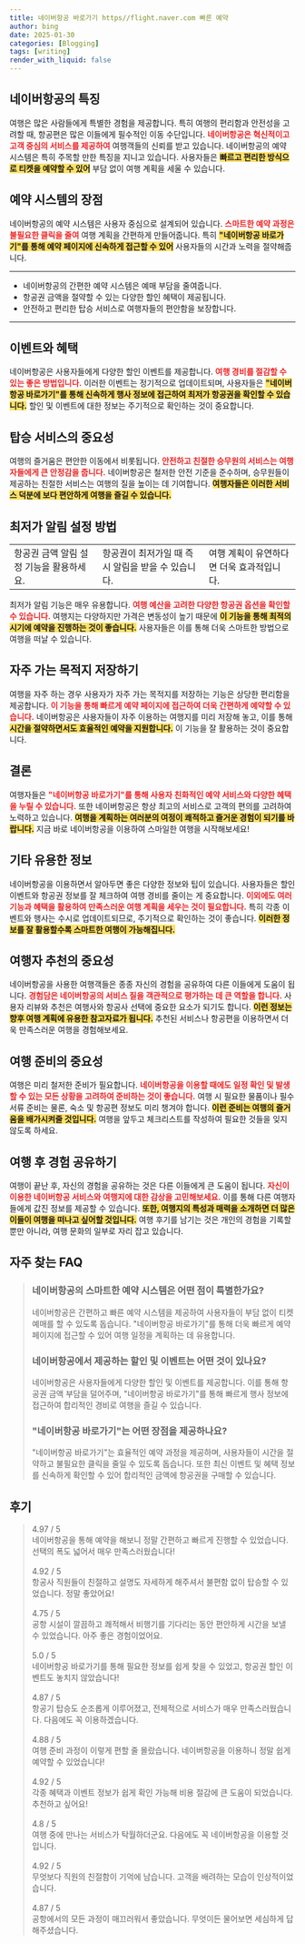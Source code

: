 ```yaml
---
title: 네이버항공 바로가기 https//flight.naver.com 빠른 예약
author: bing
date: 2025-01-30
categories: [Blogging]
tags: [writing]
render_with_liquid: false
---
```



<h2 id="네이버항공의 특징">네이버항공의 특징</h2>

<p>여행은 많은 사람들에게 특별한 경험을 제공합니다. 특히 여행의 편리함과 안전성을 고려할 때, 항공편은 많은 이들에게 필수적인 이동 수단입니다. <b><span style="color: #ee2323;">네이버항공은 혁신적이고 고객 중심의 서비스를 제공하여</span></b> 여행객들의 신뢰를 받고 있습니다. 네이버항공의 예약 시스템은 특히 주목할 만한 특징을 지니고 있습니다. 사용자들은 <b><span style="background-color: #ffe066;">빠르고 편리한 방식으로 티켓을 예약할 수 있어</span></b> 부담 없이 여행 계획을 세울 수 있습니다.</p>

<h2 id="예약 시스템의 장점">예약 시스템의 장점</h2>

<p>네이버항공의 예약 시스템은 사용자 중심으로 설계되어 있습니다. <b><span style="color: #ee2323;">스마트한 예약 과정은 불필요한 클릭을 줄여</span></b> 여행 계획을 간편하게 만들어줍니다. 특히 <b><span style="background-color: #ffe066;">"네이버항공 바로가기"를 통해 예약 페이지에 신속하게 접근할 수 있어</span></b> 사용자들의 시간과 노력을 절약해줍니다.</p>

<hr />

<ul>
    <li>네이버항공의 간편한 예약 시스템은 예매 부담을 줄여줍니다.</li>
    <li>항공권 금액을 절약할 수 있는 다양한 할인 혜택이 제공됩니다.</li>
    <li>안전하고 편리한 탑승 서비스로 여행자들의 편안함을 보장합니다.</li>
</ul>

<hr />

<h2 id="이벤트와 혜택">이벤트와 혜택</h2>

<p>네이버항공은 사용자들에게 다양한 할인 이벤트를 제공합니다. <b><span style="color: #ee2323;">여행 경비를 절감할 수 있는 좋은 방법입니다.</span></b> 이러한 이벤트는 정기적으로 업데이트되며, 사용자들은 <b><span style="background-color: #ffe066;">"네이버항공 바로가기"를 통해 신속하게 행사 정보에 접근하여 최저가 항공권을 확인할 수 있습니다.</span></b> 할인 및 이벤트에 대한 정보는 주기적으로 확인하는 것이 중요합니다.</p>

<h2 id="탑승 서비스의 중요성">탑승 서비스의 중요성</h2>

<p>여행의 즐거움은 편안한 이동에서 비롯됩니다. <b><span style="color: #ee2323;">안전하고 친절한 승무원의 서비스는 여행자들에게 큰 안정감을 줍니다.</span></b> 네이버항공은 철저한 안전 기준을 준수하며, 승무원들이 제공하는 친절한 서비스는 여행의 질을 높이는 데 기여합니다. <b><span style="background-color: #ffe066;">여행자들은 이러한 서비스 덕분에 보다 편안하게 여행을 즐길 수 있습니다.</span></b></p>

<h2 id="최저가 알림 설정 방법">최저가 알림 설정 방법</h2>

<table>
    <tr>
        <td>항공권 금액 알림 설정 기능을 활용하세요.</td>
        <td>항공권이 최저가일 때 즉시 알림을 받을 수 있습니다.</td>
        <td>여행 계획이 유연하다면 더욱 효과적입니다.</td>
    </tr>
</table>

<p>최저가 알림 기능은 매우 유용합니다. <b><span style="color: #ee2323;">여행 예산을 고려한 다양한 항공권 옵션을 확인할 수 있습니다.</span></b> 여행지는 다양하지만 가격은 변동성이 높기 때문에 <b><span style="background-color: #ffe066;">이 기능을 통해 최적의 시기에 예약을 진행하는 것이 좋습니다.</span></b> 사용자들은 이를 통해 더욱 스마트한 방법으로 여행을 떠날 수 있습니다.</p>

<h2 id="자주 가는 목적지 저장하기">자주 가는 목적지 저장하기</h2>

<p>여행을 자주 하는 경우 사용자가 자주 가는 목적지를 저장하는 기능은 상당한 편리함을 제공합니다. <b><span style="color: #ee2323;">이 기능을 통해 빠르게 예약 페이지에 접근하여 더욱 간편하게 예약할 수 있습니다.</span></b> 네이버항공은 사용자들이 자주 이용하는 여행지를 미리 저장해 놓고, 이를 통해 <b><span style="background-color: #ffe066;">시간을 절약하면서도 효율적인 예약을 지원합니다.</span></b> 이 기능을 잘 활용하는 것이 중요합니다.</p>

<h2 id="결론">결론</h2>

<p>여행자들은 <b><span style="color: #ee2323;">"네이버항공 바로가기"를 통해 사용자 친화적인 예약 서비스와 다양한 혜택을 누릴 수 있습니다.</span></b> 또한 네이버항공은 항상 최고의 서비스로 고객의 편의를 고려하여 노력하고 있습니다. <b><span style="background-color: #ffe066;">여행을 계획하는 여러분의 여정이 쾌적하고 즐거운 경험이 되기를 바랍니다.</span></b> 지금 바로 네이버항공을 이용하여 스마일한 여행을 시작해보세요!</p>

<h2 id="기타 유용한 정보">기타 유용한 정보</h2>

<p>네이버항공을 이용하면서 알아두면 좋은 다양한 정보와 팁이 있습니다. 사용자들은 할인 이벤트와 항공권 정보를 잘 체크하여 여행 경비를 줄이는 게 중요합니다. <b><span style="color: #ee2323;">이외에도 여러 기능과 혜택을 활용하여 만족스러운 여행 계획을 세우는 것이 필요합니다.</span></b> 특히 각종 이벤트와 행사는 수시로 업데이트되므로, 주기적으로 확인하는 것이 좋습니다. <b><span style="background-color: #ffe066;">이러한 정보를 잘 활용할수록 스마트한 여행이 가능해집니다.</span></b></p>

<h2 id="여행자 추천의 중요성">여행자 추천의 중요성</h2>

<p>네이버항공을 사용한 여행객들은 종종 자신의 경험을 공유하여 다른 이들에게 도움이 됩니다. <b><span style="color: #ee2323;">경험담은 네이버항공의 서비스 질을 객관적으로 평가하는 데 큰 역할을 합니다.</span></b> 사용자 리뷰와 추천은 여행사와 항공사 선택에 중요한 요소가 되기도 합니다. <b><span style="background-color: #ffe066;">이런 정보는 향후 여행 계획에 유용한 참고자료가 됩니다.</span></b> 추천된 서비스나 항공편을 이용하면서 더욱 만족스러운 여행을 경험해보세요.</p>

<h2 id="여행 준비의 중요성">여행 준비의 중요성</h2>

<p>여행은 미리 철저한 준비가 필요합니다. <b><span style="color: #ee2323;">네이버항공을 이용할 때에도 일정 확인 및 발생할 수 있는 모든 상황을 고려하여 준비하는 것이 좋습니다.</span></b> 여행 시 필요한 물품이나 필수 서류 준비는 물론, 숙소 및 항공편 정보도 미리 챙겨야 합니다. <b><span style="background-color: #ffe066;">이런 준비는 여행의 즐거움을 배가시켜줄 것입니다.</span></b> 여행을 앞두고 체크리스트를 작성하여 필요한 것들을 잊지 않도록 하세요.</p>

<h2 id="여행 후 경험 공유하기">여행 후 경험 공유하기</h2>

<p>여행이 끝난 후, 자신의 경험을 공유하는 것은 다른 이들에게 큰 도움이 됩니다. <b><span style="color: #ee2323;">자신이 이용한 네이버항공 서비스와 여행지에 대한 감상을 고민해보세요.</span></b> 이를 통해 다른 여행자들에게 값진 정보를 제공할 수 있습니다. <b><span style="background-color: #ffe066;">또한, 여행지의 특성과 매력을 소개하면 더 많은 이들이 여행을 떠나고 싶어할 것입니다.</span></b> 여행 후기를 남기는 것은 개인의 경험을 기록할 뿐만 아니라, 여행 문화의 일부로 자리 잡고 있습니다.</p>


<h2 id='자주_찾는_FAQ'>자주 찾는 FAQ</h2>
<div itemscope="" itemtype="https://schema.org/FAQPage"> 
<blockquote> 
<div itemscope="" itemprop="mainEntity" itemtype="https://schema.org/Question"> 
<h3 itemprop="name">네이버항공의 스마트한 예약 시스템은 어떤 점이 특별한가요?</h3> 
<div itemscope="" itemprop="acceptedAnswer" itemtype="https://schema.org/Answer"> 
<span itemprop="text"> 
<p>네이버항공은 간편하고 빠른 예약 시스템을 제공하여 사용자들이 부담 없이 티켓 예매를 할 수 있도록 돕습니다. "네이버항공 바로가기"를 통해 더욱 빠르게 예약 페이지에 접근할 수 있어 여행 일정을 계획하는 데 유용합니다.</p> 
</span> 
</div> 
</div> 

<div itemscope="" itemprop="mainEntity" itemtype="https://schema.org/Question"> 
<h3 itemprop="name">네이버항공에서 제공하는 할인 및 이벤트는 어떤 것이 있나요?</h3> 
<div itemscope="" itemprop="acceptedAnswer" itemtype="https://schema.org/Answer"> 
<span itemprop="text"> 
<p>네이버항공은 사용자들에게 다양한 할인 및 이벤트를 제공합니다. 이를 통해 항공권 금액 부담을 덜어주며, "네이버항공 바로가기"를 통해 빠르게 행사 정보에 접근하여 합리적인 경비로 여행을 즐길 수 있습니다.</p> 
</span> 
</div> 
</div> 

<div itemscope="" itemprop="mainEntity" itemtype="https://schema.org/Question"> 
<h3 itemprop="name">"네이버항공 바로가기"는 어떤 장점을 제공하나요?</h3> 
<div itemscope="" itemprop="acceptedAnswer" itemtype="https://schema.org/Answer"> 
<span itemprop="text"> 
<p>"네이버항공 바로가기"는 효율적인 예약 과정을 제공하며, 사용자들이 시간을 절약하고 불필요한 클릭을 줄일 수 있도록 돕습니다. 또한 최신 이벤트 및 혜택 정보를 신속하게 확인할 수 있어 합리적인 금액에 항공권을 구매할 수 있습니다.</p> 
</span> 
</div> 
</div> 

</blockquote> 
</div>
<h2 id='후기'>후기</h2>
<div itemscope itemtype="https://schema.org/Product">
  <blockquote>
  <div itemprop="review" itemscope itemtype="https://schema.org/Review">
      <div itemprop="reviewRating" itemscope itemtype="https://schema.org/Rating"> <span itemprop="ratingValue">4.97</span> / <span itemprop="bestRating">5</span> </div>
      <span itemprop="reviewBody">네이버항공을 통해 예약을 해보니 정말 간편하고 빠르게 진행할 수 있었습니다. 선택의 폭도 넓어서 매우 만족스러웠습니다!</span>
  </div>
  <br>
  <div itemprop="review" itemscope itemtype="https://schema.org/Review">
      <div itemprop="reviewRating" itemscope itemtype="https://schema.org/Rating"> <span itemprop="ratingValue">4.92</span> / <span itemprop="bestRating">5</span> </div>
      <span itemprop="reviewBody">항공사 직원들이 친절하고 설명도 자세하게 해주셔서 불편함 없이 탑승할 수 있었습니다. 정말 좋았어요!</span>
  </div>
  <br>
  <div itemprop="review" itemscope itemtype="https://schema.org/Review">
      <div itemprop="reviewRating" itemscope itemtype="https://schema.org/Rating"> <span itemprop="ratingValue">4.75</span> / <span itemprop="bestRating">5</span> </div>
      <span itemprop="reviewBody">공항 시설이 깔끔하고 쾌적해서 비행기를 기다리는 동안 편안하게 시간을 보낼 수 있었습니다. 아주 좋은 경험이었어요.</span>
  </div>
  <br>
  <div itemprop="review" itemscope itemtype="https://schema.org/Review">
      <div itemprop="reviewRating" itemscope itemtype="https://schema.org/Rating"> <span itemprop="ratingValue">5.0</span> / <span itemprop="bestRating">5</span> </div>
      <span itemprop="reviewBody">네이버항공 바로가기를 통해 필요한 정보를 쉽게 찾을 수 있었고, 항공권 할인 이벤트도 놓치지 않았습니다!</span>
  </div>
  <br>
  <div itemprop="review" itemscope itemtype="https://schema.org/Review">
      <div itemprop="reviewRating" itemscope itemtype="https://schema.org/Rating"> <span itemprop="ratingValue">4.87</span> / <span itemprop="bestRating">5</span> </div>
      <span itemprop="reviewBody">항공기 탑승도 순조롭게 이루어졌고, 전체적으로 서비스가 매우 만족스러웠습니다. 다음에도 꼭 이용하겠습니다.</span>
  </div>
  <br>
  <div itemprop="review" itemscope itemtype="https://schema.org/Review">
      <div itemprop="reviewRating" itemscope itemtype="https://schema.org/Rating"> <span itemprop="ratingValue">4.88</span> / <span itemprop="bestRating">5</span> </div>
      <span itemprop="reviewBody">여행 준비 과정이 이렇게 편할 줄 몰랐습니다. 네이버항공을 이용하니 정말 쉽게 예약할 수 있었습니다!</span>
  </div>
  <br>
  <div itemprop="review" itemscope itemtype="https://schema.org/Review">
      <div itemprop="reviewRating" itemscope itemtype="https://schema.org/Rating"> <span itemprop="ratingValue">4.92</span> / <span itemprop="bestRating">5</span> </div>
      <span itemprop="reviewBody">각종 혜택과 이벤트 정보가 쉽게 확인 가능해 비용 절감에 큰 도움이 되었습니다. 추천하고 싶어요!</span>
  </div>
  <br>
  <div itemprop="review" itemscope itemtype="https://schema.org/Review">
      <div itemprop="reviewRating" itemscope itemtype="https://schema.org/Rating"> <span itemprop="ratingValue">4.8</span> / <span itemprop="bestRating">5</span> </div>
      <span itemprop="reviewBody">여행 중에 만나는 서비스가 탁월하더군요. 다음에도 꼭 네이버항공을 이용할 것입니다.</span>
  </div>
  <br>
  <div itemprop="review" itemscope itemtype="https://schema.org/Review">
      <div itemprop="reviewRating" itemscope itemtype="https://schema.org/Rating"> <span itemprop="ratingValue">4.92</span> / <span itemprop="bestRating">5</span> </div>
      <span itemprop="reviewBody">무엇보다 직원의 친절함이 기억에 남습니다. 고객을 배려하는 모습이 인상적이었습니다.</span>
  </div>
  <br>
  <div itemprop="review" itemscope itemtype="https://schema.org/Review">
      <div itemprop="reviewRating" itemscope itemtype="https://schema.org/Rating"> <span itemprop="ratingValue">4.87</span> / <span itemprop="bestRating">5</span> </div>
      <span itemprop="reviewBody">공항에서의 모든 과정이 매끄러워서 좋았습니다. 무엇이든 물어보면 세심하게 답해주셨습니다.</span>
  </div>
  </blockquote>
</div>
